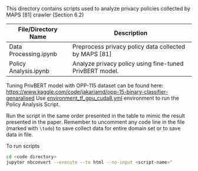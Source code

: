 This directory contains scripts used to analyze privacy policies collected by MAPS [81]
crawler (Section 6.2)

| File/Directory Name   | Description                                             |
|-----------------------|---------------------------------------------------------|
| Data Processing.ipynb | Preprocess privacy policy data collected by MAPS [81]   |
| Policy Analysis.ipynb | Analyze privacy policy using fine-tuned PrivBERT model. |

Tuning PrivBERT model with OPP-115 dataset can be found here: https://www.kaggle.com/code/jakariamd/opp-15-binary-classifier-genaralised
Use [environment_tf_gpu_cuda8.yml](environment_tf_gpu_cuda8.yml) environment to run the Policy Analysis Script. 


Run the script in the same order presented in the table to mimic the result
presented in the paper. Remember to uncomment any code line in the file (marked with ```\todo```)
to save collect data for entire domain set or to save data in file.


To run scripts
```bash
cd <code directory>
jupyter nbconvert --execute --to html --no-input <script-name>"
```